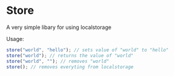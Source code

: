 # Store
A very simple libary for using localstorage

Usage:
```js
store("world", "hello"); // sets value of "world" to "hello"
store("world"); // returns the value of "world"
store("world", ""); // removes "world"
store(); // removes everyting from localstorage
```
